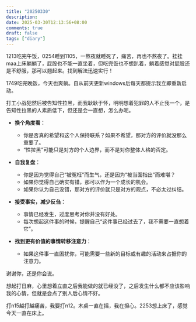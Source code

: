 ```yaml
---
title: "20250330"
description: 
date: 2025-03-30T12:13:56+08:00
comments: true
draft: false
tags: ["diary"]
---
```

1213吃完午饭，0254睡到1105，一熬夜就睡死了，痛苦，再也不熬夜了。挂挂maa上床躺躺了，屁股也不能一直坐着，但吃完饭也不想趴着，躺着感觉对屁股还是不舒服，那可以翘起来。找到解法迅速实行！

1749吃完晚饭，今天也爽躺。自从前天更新windows后每天都提示我立即重新启动。

打工小战犯然后被告知性拉黑，而我耿耿于怀，明明想着犯罪的人不止我一个，是告知性拉黑的人素质低下，但还是会一直想，怎么办呢。

- **换个角度看**：  
  - 你是否真的希望和这个人保持联系？如果不希望，那对方的评价就没那么重要了。  
  - “性拉黑”可能只是对方的个人边界，而不是对你整体人格的否定。  

- **自我复盘**：  
  - 你是因为觉得自己“被冤枉”而生气，还是因为“被当面指出”而难堪？  
  - 如果你觉得自己确实有错，那可以作为一个成长的机会。  
  - 如果你认为自己没错，那对方的评价就只是对方的观点，不必太过纠结。  

- **接受事实，减少反刍**：  
  - 事情已经发生，过度思考对你并没有好处。  
  - 每次想起这件事的时候，提醒自己“这件事已经过去了，我不需要一直想着它”。  

- **找到更有价值的事情转移注意力**：  
  - 如果这件事一直困扰你，可能需要一些新的目标或有趣的活动来占据你的注意力。

谢谢你，还是你会说。

想起打日麻，心里想着立直之后我能做的就已经没了，之后发生什么都不应该影响我的心情，但就是会点了别人后心情不好。

打n15越打越痛苦，我要打n12。木桌一直在摇，我在担心。2253想上床了，感觉今天一直在床上。